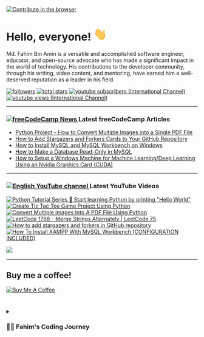 [![Contribute in the browser](https://gitpod.io/button/open-in-gitpod.svg)](https://gitpod.io/#https://github.com/FahimFBA/FahimFBA)

# Hello, everyone! <img src="./img/wave.gif" width="35px" height= "35px">

Md. Fahim Bin Amin is a versatile and accomplished software engineer, educator, and open-source advocate who has made a significant impact in the world of technology. His contributions to the developer community, through his writing, video content, and mentoring, have earned him a well-deserved reputation as a leader in his field.


   <p align="left">
         <a href="https://github.com/FahimFBA?tab=followers">
         <img alt="followers" title="Follow me on Github" src="https://custom-icon-badges.demolab.com/github/followers/FahimFBA?color=236ad3&labelColor=1155ba&style=for-the-badge&logo=person-add&label=Follow&logoColor=white"/></a>
      <a href="https://github.com/FahimFBA?tab=repositories&sort=stargazers">
         <img alt="total stars" title="Total stars on GitHub" src="https://custom-icon-badges.demolab.com/github/stars/FahimFBA?color=55960c&style=for-the-badge&labelColor=488207&logo=star"/></a>
      <a href="https://www.youtube.com/@FahimAmin?sub_confirmation=1">
         <img alt="youtube subscribers (International Channel)" title="Subscribe to my YouTube channel" src="https://custom-icon-badges.demolab.com/youtube/channel/subscribers/UCG97GCUifMS2Vm28tgXQi0Q?color=%23E05D44&label=SUBSCRIBE&logo=video&logoColor=white&style=for-the-badge&labelColor=CE4630"/></a> 
      <a href="https://www.youtube.com/@FahimAmin">
         <img alt="youtube views (International Channel)" title="YouTube views" src="https://custom-icon-badges.demolab.com/youtube/channel/views/UCG97GCUifMS2Vm28tgXQi0Q?color=%23E1AD0E&logo=eye&logoColor=white&style=for-the-badge&labelColor=C79600"/></a> 
   </p>

---
### <a href="https://www.freecodecamp.org/news/author/fahimbinamin/"><img src="https://github.com/selenium-cucumber/selenium-cucumber-java/assets/64195132/1554283d-c054-47ef-bbf0-d31bf367dba7" title="freeCodeCamp Article" alt="freeCodeCamp News" width="35"/> </a>Latest freeCodeCamp Articles
* [Python Project – How to Convert Multiple Images into a Single PDF File](https://www.freecodecamp.org/news/convert-multiple-images-into-a-single-pdf-file-with-python/)
* [How to Add Stargazers and Forkers Cards to Your GitHub Repository](https://www.freecodecamp.org/news/how-to-add-stargzers-and-forkers-to-your-github-repository/)
* [How to Install MySQL and MySQL Workbench on Windows](https://www.freecodecamp.org/news/how-to-install-mysql-workbench-on-windows/)
* [How to Make a Database Read-Only in MySQL](https://www.freecodecamp.org/news/how-to-make-a-database-read-only-in-mysql/)
* [How to Setup a Windows Machine for Machine Learning/Deep Learning Using an Nvidia Graphics Card (CUDA)](https://www.freecodecamp.org/news/how-to-setup-windows-machine-for-ml-dl-using-nvidia-graphics-card-cuda/)
---

### <a href="https://www.youtube.com/@FahimAmin?sub_confirmation=1"><img src="https://cdn.worldvectorlogo.com/logos/youtube-icon.svg" title="English YouTube channel" alt="English YouTube channel" width="30"/> </a>Latest YouTube Videos

<!-- BEGIN YOUTUBE-CARDS -->
[![Python Tutorial Series 🐍 Start learning Python by printing "Hello World"](https://ytcards.demolab.com/?id=Glxx-fw6xcQ&title=Python+Tutorial+Series+%F0%9F%90%8D+Start+learning+Python+by+printing+%22Hello+World%22&lang=en&timestamp=1690436401&background_color=%230d1117&title_color=%23ffffff&stats_color=%23dedede&width=250&border_radius=5&duration=331 "Python Tutorial Series 🐍 Start learning Python by printing \"Hello World\"")](https://www.youtube.com/watch?v=Glxx-fw6xcQ)
[![Create Tic Tac Toe Game Project Using Python](https://ytcards.demolab.com/?id=CLEcsgTZVsA&title=Create+Tic+Tac+Toe+Game+Project+Using+Python&lang=en&timestamp=1690430991&background_color=%230d1117&title_color=%23ffffff&stats_color=%23dedede&width=250&border_radius=5&duration=1987 "Create Tic Tac Toe Game Project Using Python")](https://www.youtube.com/watch?v=CLEcsgTZVsA)
[![Convert Multiple Images Into A PDF File Using Python](https://ytcards.demolab.com/?id=zBZhfzgahsk&title=Convert+Multiple+Images+Into+A+PDF+File+Using+Python&lang=en&timestamp=1689692411&background_color=%230d1117&title_color=%23ffffff&stats_color=%23dedede&width=250&border_radius=5&duration=895 "Convert Multiple Images Into A PDF File Using Python")](https://www.youtube.com/watch?v=zBZhfzgahsk)
[![LeetCode 1768 - Merge Strings Alternately | LeetCode 75](https://ytcards.demolab.com/?id=-0yIVc6q-Ew&title=LeetCode+1768+-+Merge+Strings+Alternately+%7C+LeetCode+75&lang=en&timestamp=1689601020&background_color=%230d1117&title_color=%23ffffff&stats_color=%23dedede&width=250&border_radius=5&duration=650 "LeetCode 1768 - Merge Strings Alternately | LeetCode 75")](https://www.youtube.com/watch?v=-0yIVc6q-Ew)
[![How to add stargazers and forkers in GitHub repository](https://ytcards.demolab.com/?id=9w2c6f-_ies&title=How+to+add+stargazers+and+forkers+in+GitHub+repository&lang=en&timestamp=1689420440&background_color=%230d1117&title_color=%23ffffff&stats_color=%23dedede&width=250&border_radius=5&duration=352 "How to add stargazers and forkers in GitHub repository")](https://www.youtube.com/watch?v=9w2c6f-_ies)
[![How To Install XAMPP With MySQL Workbench (CONFIGURATION INCLUDED)](https://ytcards.demolab.com/?id=gxYpitQmais&title=How+To+Install+XAMPP+With+MySQL+Workbench+%28CONFIGURATION+INCLUDED%29&lang=en&timestamp=1689255111&background_color=%230d1117&title_color=%23ffffff&stats_color=%23dedede&width=250&border_radius=5&duration=804 "How To Install XAMPP With MySQL Workbench (CONFIGURATION INCLUDED)")](https://www.youtube.com/watch?v=gxYpitQmais)
<!-- END YOUTUBE-CARDS -->

[<img src="https://custom-icon-badges.demolab.com/badge/-Subscribe%20For%20More-red?style=for-the-badge&logo=video&logoColor=white"/>](https://www.youtube.com/@FahimAmin?sub_confirmation=1)

<hr>

## Buy me a coffee!

<a href="https://www.buymeacoffee.com/fahimbinamin" target="_blank"><img src="https://cdn.buymeacoffee.com/buttons/v2/default-green.png" alt="Buy Me A Coffee" style="height: 60px !important;width: 217px !important;" ></a>

#

<details>
 <summary><h3>👨‍💻 Fahim's Coding Journey</h3></summary>

It's **Md. Fahim Bin Amin**, author [@freeCodeCamp](https://www.freecodecamp.org/news/author/fahimbinamin/), open-source contributor. I am also a contributor to [Microsoft](https://www.microsoft.com/en-us/) Research Investigation to OSS. Currently, I am working actively on the official [freeCodeCamp](https://www.freecodecamp.org/) Bengali team as a volunteer {🎉 I am the 3rd Bangladeshi and the first and the only student from my university, [United International University](https://www.uiu.ac.bd/), who got this opportunity to work with the official team of freeCodeCamp 😋}.

Basically, I like to work with Python, Java, C, C++, Markdown and so on. You can check my **blog site** [here](https://blog.fahimbinamin.com/).

I like to teach others about programming and technical stuff. I have [a Brand YouTube channel](https://www.youtube.com/@FahimAmin) where I teach programming and technical stuff regularly.

I also write articles frequently on various well-known platforms. Among those, [freeCodeCamp English](https://www.freecodecamp.org/news/author/fahimbinamin/), [freeCodeCamp Bengali](https://www.freecodecamp.org/bengali/news/author/fahimbinamin/), [Dev.to](https://dev.to/fahimfba) and [Hashnode](https://hashnode.com/@FahimFBA) are my most favourite platforms. 😊

[website]: https://fahimbinamin.com/
[youtube]: https://www.youtube.com/@FahimAmin

</summary>
</details>
